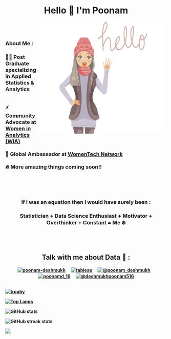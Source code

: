 <h1 align="center">Hello 👋 I'm Poonam</h1>

<img align = "right" src = "hello.png" height = "350" width = "400"> &nbsp; &nbsp; 
<br> </br>
<h3><b> About Me : </b></h3>
<h3>
👩‍🎓 Post Graduate specializing in Applied Statistics & Analytics <br> </br>

⚡️ Community Advocate at [Women in Analytics (WIA)](https://www.womeninanalytics.com/team)<br> </br>
🌟 Global Ambassador at [WomenTech Network](https://www.womentech.net/en-in)<br> </br>
🔥 More amazing things coming soon!!
</h3>
<br> </br>
&nbsp; &nbsp;
&nbsp; &nbsp;

<h3 align="center"> If I was an equation then I would have surely been : </h3>

<h3 align="center"> Statistician + Data Science Enthusiast + Motivator + Overthinker + Constant = Me ❄️</h3>

<br> </br>
<h2 align="center"><b>Talk with me about Data 🔮 :<b></h2>
<p align="center">
<a href="https://linkedin.com/in/poonam-deshmukh" target="blank"><img align="center" src="https://raw.githubusercontent.com/rahuldkjain/github-profile-readme-generator/master/src/images/icons/Social/linked-in-alt.svg" alt="poonam-deshmukh" height="40" /></a> &nbsp; &nbsp;
<a href = "https://public.tableau.com/app/profile/poonam.deshmukh" target ="blank"><img align = "center" src = "https://cdn.worldvectorlogo.com/logos/tableau-software.svg" alt = "tableau" height="40"/></a> &nbsp; &nbsp;
<a href="https://www.hackerrank.com/poonam_deshmukh" target="blank"><img align="center" src="https://raw.githubusercontent.com/rahuldkjain/github-profile-readme-generator/master/src/images/icons/Social/hackerrank.svg" alt="@poonam_deshmukh" height="40"/></a> &nbsp; &nbsp;
<a href="https://twitter.com/poonamd_16" target="blank"><img align="center" src="https://raw.githubusercontent.com/rahuldkjain/github-profile-readme-generator/master/src/images/icons/Social/twitter.svg" alt="poonamd_16" height="40"/></a> &nbsp; &nbsp;
<!--<a href="https://kaggle.com/pdkaggle16" target="blank"><img align="center" src="https://raw.githubusercontent.com/rahuldkjain/github-profile-readme-generator/master/src/images/icons/Social/kaggle.svg" alt="pdkaggle16" height="40" /></a> &nbsp; &nbsp; -->
<a href="https://medium.com/@deshmukhpoonam516" target="blank"><img align="center" src="https://encrypted-tbn0.gstatic.com/images?q=tbn:ANd9GcT_6wB_689teUVIJ0ivktQcs5BMK927y5xrZg&usqp=CAU" alt="@deshmukhpoonam516" height="40" /></a> <br> </br> 
</p>

  
[![trophy](https://github-profile-trophy.vercel.app/?username=poonam-16)](https://github.com/ryo-ma/github-profile-trophy) 

[![Top Langs](https://github-readme-stats.vercel.app/api/top-langs/?username=poonam-16)](https://github.com/anuraghazra/github-readme-stats)

![GitHub stats](https://github-readme-stats.vercel.app/api?username=poonam-16&show_icons=true&count_private=true)  

<!--![GitHub Activity Graph](https://activity-graph.herokuapp.com/graph?username=poonam-16)-->

![GitHub streak stats](https://github-readme-streak-stats.herokuapp.com/?user=poonam-16)  

![](https://komarev.com/ghpvc/?username=poonam-16)
